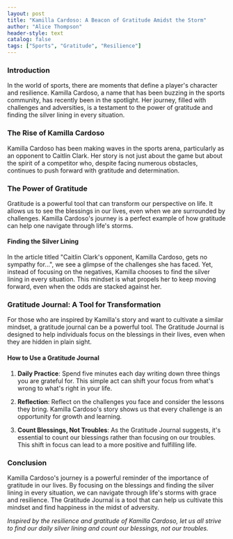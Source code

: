 ```yaml
---
layout: post
title: "Kamilla Cardoso: A Beacon of Gratitude Amidst the Storm"
author: "Alice Thompson"
header-style: text
catalog: false
tags: ["Sports", "Gratitude", "Resilience"]
---
```


### Introduction

In the world of sports, there are moments that define a player's character and resilience. Kamilla Cardoso, a name that has been buzzing in the sports community, has recently been in the spotlight. Her journey, filled with challenges and adversities, is a testament to the power of gratitude and finding the silver lining in every situation.

### The Rise of Kamilla Cardoso

Kamilla Cardoso has been making waves in the sports arena, particularly as an opponent to Caitlin Clark. Her story is not just about the game but about the spirit of a competitor who, despite facing numerous obstacles, continues to push forward with gratitude and determination.

### The Power of Gratitude

Gratitude is a powerful tool that can transform our perspective on life. It allows us to see the blessings in our lives, even when we are surrounded by challenges. Kamilla Cardoso's journey is a perfect example of how gratitude can help one navigate through life's storms.

#### Finding the Silver Lining

In the article titled "Caitlin Clark's opponent, Kamilla Cardoso, gets no sympathy for...", we see a glimpse of the challenges she has faced. Yet, instead of focusing on the negatives, Kamilla chooses to find the silver lining in every situation. This mindset is what propels her to keep moving forward, even when the odds are stacked against her.

### Gratitude Journal: A Tool for Transformation

For those who are inspired by Kamilla's story and want to cultivate a similar mindset, a gratitude journal can be a powerful tool. The Gratitude Journal is designed to help individuals focus on the blessings in their lives, even when they are hidden in plain sight.

#### How to Use a Gratitude Journal

1. **Daily Practice**: Spend five minutes each day writing down three things you are grateful for. This simple act can shift your focus from what's wrong to what's right in your life.

2. **Reflection**: Reflect on the challenges you face and consider the lessons they bring. Kamilla Cardoso's story shows us that every challenge is an opportunity for growth and learning.

3. **Count Blessings, Not Troubles**: As the Gratitude Journal suggests, it's essential to count our blessings rather than focusing on our troubles. This shift in focus can lead to a more positive and fulfilling life.

### Conclusion

Kamilla Cardoso's journey is a powerful reminder of the importance of gratitude in our lives. By focusing on the blessings and finding the silver lining in every situation, we can navigate through life's storms with grace and resilience. The Gratitude Journal is a tool that can help us cultivate this mindset and find happiness in the midst of adversity.

*Inspired by the resilience and gratitude of Kamilla Cardoso, let us all strive to find our daily silver lining and count our blessings, not our troubles.*